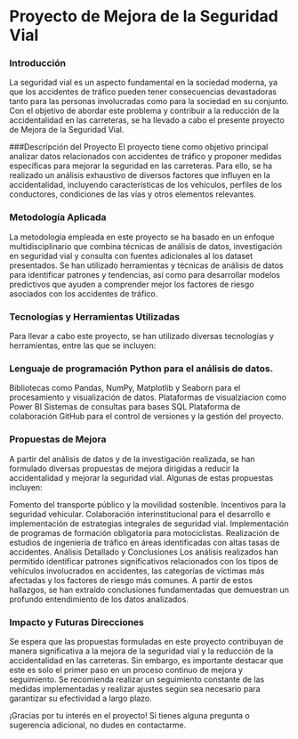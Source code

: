 # Proyecto de Mejora de la Seguridad Vial


### Introducción
La seguridad vial es un aspecto fundamental en la sociedad moderna, ya que los accidentes de tráfico pueden tener consecuencias devastadoras tanto para las personas involucradas como para la sociedad en su conjunto. Con el objetivo de abordar este problema y contribuir a la reducción de la accidentalidad en las carreteras, se ha llevado a cabo el presente proyecto de Mejora de la Seguridad Vial.

###Descripción del Proyecto
El proyecto tiene como objetivo principal analizar datos relacionados con accidentes de tráfico y proponer medidas específicas para mejorar la seguridad en las carreteras. Para ello, se ha realizado un análisis exhaustivo de diversos factores que influyen en la accidentalidad, incluyendo características de los vehículos, perfiles de los conductores, condiciones de las vías y otros elementos relevantes.

### Metodología Aplicada
La metodología empleada en este proyecto se ha basado en un enfoque multidisciplinario que combina técnicas de análisis de datos, investigación en seguridad vial y consulta con fuentes adicionales al los dataset presentados. Se han utilizado herramientas y técnicas  de análisis de datos para identificar patrones y tendencias, así como para desarrollar modelos predictivos que ayuden a comprender mejor los factores de riesgo asociados con los accidentes de tráfico.

### Tecnologías y Herramientas Utilizadas
Para llevar a cabo este proyecto, se han utilizado diversas tecnologías y herramientas, entre las que se incluyen:

### Lenguaje de programación Python para el análisis de datos.

Bibliotecas como Pandas, NumPy, Matplotlib y Seaborn para el procesamiento y visualización de datos.
Plataformas de visualziacion como Power BI
Sistemas de consultas para bases SQL
Plataforma de colaboración GitHub para el control de versiones y la gestión del proyecto.

### Propuestas de Mejora

A partir del análisis de datos y de la investigación realizada, se han formulado diversas propuestas de mejora dirigidas a reducir la accidentalidad y mejorar la seguridad vial. Algunas de estas propuestas incluyen:

Fomento del transporte público y la movilidad sostenible.
Incentivos para la seguridad vehicular.
Colaboración interinstitucional para el desarrollo e implementación de estrategias integrales de seguridad vial.
Implementación de programas de formación obligatoria para motociclistas.
Realización de estudios de ingeniería de tráfico en áreas identificadas con altas tasas de accidentes.
Análisis Detallado y Conclusiones
Los análisis realizados han permitido identificar patrones significativos relacionados con los tipos de vehículos involucrados en accidentes, las categorías de víctimas más afectadas y los factores de riesgo más comunes. A partir de estos hallazgos, se han extraído conclusiones fundamentadas que demuestran un profundo entendimiento de los datos analizados.

### Impacto y Futuras Direcciones

Se espera que las propuestas formuladas en este proyecto contribuyan de manera significativa a la mejora de la seguridad vial y la reducción de la accidentalidad en las carreteras. Sin embargo, es importante destacar que este es solo el primer paso en un proceso continuo de mejora y seguimiento. Se recomienda realizar un seguimiento constante de las medidas implementadas y realizar ajustes según sea necesario para garantizar su efectividad a largo plazo.

¡Gracias por tu interés en el proyecto! Si tienes alguna pregunta o sugerencia adicional, no dudes en contactarme.
